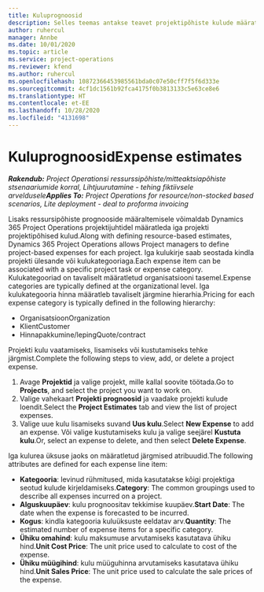 ```yaml
---
title: Kuluprognoosid
description: Selles teemas antakse teavet projektipõhiste kulude määratlemise või prognoosimise kohta.
author: ruhercul
manager: Annbe
ms.date: 10/01/2020
ms.topic: article
ms.service: project-operations
ms.reviewer: kfend
ms.author: ruhercul
ms.openlocfilehash: 10872366453985561bda0c07e50cff7f5f6d333e
ms.sourcegitcommit: 4cf1dc1561b92fca4175f0b3813133c5e63ce8e6
ms.translationtype: HT
ms.contentlocale: et-EE
ms.lasthandoff: 10/28/2020
ms.locfileid: "4131698"
---
```

# <a name="expense-estimates"></a><span data-ttu-id="3030e-103">Kuluprognoosid</span><span class="sxs-lookup"><span data-stu-id="3030e-103">Expense estimates</span></span>
<span data-ttu-id="3030e-104">_**Rakendub:** Project Operationsi ressurssipõhiste/mitteaktsiapõhiste stsenaariumide korral,  Lihtjuurutamine - tehing fiktiivsele arveldusele_</span><span class="sxs-lookup"><span data-stu-id="3030e-104">_**Applies To:** Project Operations for resource/non-stocked based scenarios, Lite deployment - deal to proforma invoicing_</span></span>

<span data-ttu-id="3030e-105">Lisaks ressursipõhiste prognooside määraltemisele võimaldab Dynamics 365 Project Operations projektijuhtidel määratleda iga projekti projektipõhised kulud.</span><span class="sxs-lookup"><span data-stu-id="3030e-105">Along with defining resource-based estimates, Dynamics 365 Project Operations allows Project managers to define project-based expenses for each project.</span></span> <span data-ttu-id="3030e-106">Iga kulukirje saab seostada kindla projekti ülesande või kulukategooriaga.</span><span class="sxs-lookup"><span data-stu-id="3030e-106">Each expense item can be associated with a specific project task or expense category.</span></span> <span data-ttu-id="3030e-107">Kulukategooriad on tavaliselt määratletud organisatsiooni tasemel.</span><span class="sxs-lookup"><span data-stu-id="3030e-107">Expense categories are typically defined at the organizational level.</span></span> <span data-ttu-id="3030e-108">Iga kulukategooria hinna määratleb tavaliselt järgmine hierarhia.</span><span class="sxs-lookup"><span data-stu-id="3030e-108">Pricing for each expense category is typically defined in the following hierarchy:</span></span>

- <span data-ttu-id="3030e-109">Organisatsioon</span><span class="sxs-lookup"><span data-stu-id="3030e-109">Organization</span></span>
- <span data-ttu-id="3030e-110">Klient</span><span class="sxs-lookup"><span data-stu-id="3030e-110">Customer</span></span>
- <span data-ttu-id="3030e-111">Hinnapakkumine/leping</span><span class="sxs-lookup"><span data-stu-id="3030e-111">Quote/contract</span></span>

<span data-ttu-id="3030e-112">Projekti kulu vaatamiseks, lisamiseks või kustutamiseks tehke järgmist.</span><span class="sxs-lookup"><span data-stu-id="3030e-112">Complete the following steps to view, add, or delete a project expense.</span></span>

1. <span data-ttu-id="3030e-113">Avage **Projektid** ja valige projekt, mille kallal soovite töötada.</span><span class="sxs-lookup"><span data-stu-id="3030e-113">Go to **Projects**, and select the project you want to work on.</span></span>
2. <span data-ttu-id="3030e-114">Valige vahekaart **Projekti prognoosid** ja vaadake projekti kulude loendit.</span><span class="sxs-lookup"><span data-stu-id="3030e-114">Select the **Project Estimates** tab and view the list of project expenses.</span></span>
3. <span data-ttu-id="3030e-115">Valige uue kulu lisamiseks suvand **Uus kulu**.</span><span class="sxs-lookup"><span data-stu-id="3030e-115">Select **New Expense** to add an expense.</span></span> <span data-ttu-id="3030e-116">Või valige kustutamiseks kulu ja valige seejärel **Kustuta kulu**.</span><span class="sxs-lookup"><span data-stu-id="3030e-116">Or, select an expense to delete, and then select **Delete Expense**.</span></span>

<span data-ttu-id="3030e-117">Iga kulurea üksuse jaoks on määratletud järgmised atribuudid.</span><span class="sxs-lookup"><span data-stu-id="3030e-117">The following attributes are defined for each expense line item:</span></span>

- <span data-ttu-id="3030e-118">**Kategooria**: levinud rühmitused, mida kasutatakse kõigi projektiga seotud kulude kirjeldamiseks.</span><span class="sxs-lookup"><span data-stu-id="3030e-118">**Category**: The common groupings used to describe all expenses incurred on a project.</span></span>
- <span data-ttu-id="3030e-119">**Alguskuupäev**: kulu prognoositav tekkimise kuupäev.</span><span class="sxs-lookup"><span data-stu-id="3030e-119">**Start Date**: The date when the expense is forecasted to be incurred.</span></span>
- <span data-ttu-id="3030e-120">**Kogus**: kindla kategooria kuluüksuste eeldatav arv.</span><span class="sxs-lookup"><span data-stu-id="3030e-120">**Quantity**: The estimated number of expense items for a specific category.</span></span>
- <span data-ttu-id="3030e-121">**Ühiku omahind**: kulu maksumuse arvutamiseks kasutatava ühiku hind.</span><span class="sxs-lookup"><span data-stu-id="3030e-121">**Unit Cost Price**: The unit price used to calculate to cost of the expense.</span></span>
- <span data-ttu-id="3030e-122">**Ühiku müügihind**: kulu müüguhinna arvutamiseks kasutatava ühiku hind.</span><span class="sxs-lookup"><span data-stu-id="3030e-122">**Unit Sales Price**: The unit price used to calculate the sale prices of the expense.</span></span>

